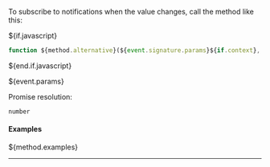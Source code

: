 To subscribe to notifications when the value changes, call the method like this:

${if.javascript}

```typescript
function ${method.alternative}(${event.signature.params}${if.context}, ${end.if.context}callback: (value) => ${method.result.type}): Promise<number>
```

${end.if.javascript}

${event.params}

Promise resolution:

```
number
```

#### Examples

${method.examples}

---
